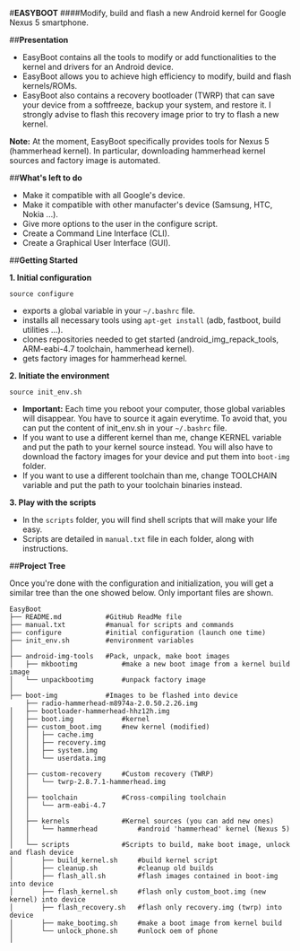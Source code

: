 #**EASYBOOT**
####Modify, build and flash a new Android kernel for Google Nexus 5 smartphone.

##**Presentation**

* EasyBoot contains all the tools to modify or add functionalities to the kernel and drivers for an Android device.
* EasyBoot allows you to achieve high efficiency to modify, build and flash kernels/ROMs.
* EasyBoot also contains a recovery bootloader (TWRP) that can save your device from a softfreeze, backup your system, and restore it. I strongly advise to flash this recovery image prior to try to flash a new kernel.

**Note:** At the moment, EasyBoot specifically provides tools for Nexus 5 (hammerhead kernel). In particular, downloading hammerhead kernel sources and factory image is automated.

##**What's left to do**
* Make it compatible with all Google's device.
* Make it compatible with other manufacter's device (Samsung, HTC, Nokia ...).
* Give more options to the user in the configure script.
* Create a Command Line Interface (CLI).
* Create a Graphical User Interface (GUI).

##**Getting Started**

**1. Initial configuration**

`source configure`
* exports a global variable in your `~/.bashrc` file.
* installs all necessary tools using `apt-get install` (adb, fastboot, build utilities ...).
* clones repositories needed to get started (android_img_repack_tools, ARM-eabi-4.7 toolchain, hammerhead kernel).
* gets factory images for hammerhead kernel.

**2. Initiate the environment**

`source init_env.sh`
* **Important:** Each time you reboot your computer, those global variables will disappear.
You have to source it again everytime. To avoid that, you can put the content of init_env.sh
in your `~/.bashrc` file.
* If you want to use a different kernel than me, change KERNEL variable and put the path to your kernel source instead. You will also have to download the factory images for your device and put them into `boot-img` folder.
* If you want to use a different toolchain than me, change TOOLCHAIN variable and put the path to your toolchain binaries instead.

**3. Play with the scripts**

* In the `scripts` folder, you will find shell scripts that will make your life easy.
* Scripts are detailed in `manual.txt` file in each folder, along with instructions.

##**Project Tree**

Once you're done with the configuration and initialization, you will
get a similar tree than the one showed below. Only important files are shown.

```
EasyBoot
├── README.md           #GitHub ReadMe file
├── manual.txt          #manual for scripts and commands
├── configure           #initial configuration (launch one time) 
├── init_env.sh         #environment variables 
│
├── android-img-tools   #Pack, unpack, make boot images
│   ├── mkbootimg           #make a new boot image from a kernel build image
│   └── unpackbootimg       #unpack factory image
│
├── boot-img            #Images to be flashed into device
    ├── radio-hammerhead-m8974a-2.0.50.2.26.img
│   ├── bootloader-hammerhead-hhz12h.img
│   ├── boot.img            #kernel
│   ├── custom_boot.img     #new kernel (modified)
│   │   ├── cache.img
│   │   ├── recovery.img
│   │   ├── system.img
│   │   └── userdata.img
│   │
│   ├── custom-recovery     #Custom recovery (TWRP)
│   │   └── twrp-2.8.7.1-hammerhead.img
│   │
│   ├── toolchain           #Cross-compiling toolchain
│   │   └── arm-eabi-4.7
│   │
│   ├── kernels             #Kernel sources (you can add new ones)
│   │   └── hammerhead          #android 'hammerhead' kernel (Nexus 5)
│   │
│   └── scripts             #Scripts to build, make boot image, unlock and flash device
│       ├── build_kernel.sh     #build kernel script
│       ├── cleanup.sh          #cleanup old builds
│       ├── flash_all.sh        #flash images contained in boot-img into device
│       ├── flash_kernel.sh     #flash only custom_boot.img (new kernel) into device
│       ├── flash_recovery.sh   #flash only recovery.img (twrp) into device
│       ├── make_bootimg.sh     #make a boot image from kernel build
│       └── unlock_phone.sh     #unlock oem of phone
│

```

